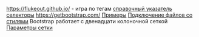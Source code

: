 https://flukeout.github.io/ - игра по тегам
[справочный указатель](https://developer.mozilla.org/ru/docs/Web/CSS/Reference#%D1%81%D0%BF%D1%80%D0%B0%D0%B2%D0%BE%D1%87%D0%BD%D1%8B%D0%B9_%D1%83%D0%BA%D0%B0%D0%B7%D0%B0%D1%82%D0%B5%D0%BB%D1%8C)
[селекторы](https://developer.mozilla.org/ru/docs/Web/CSS/Reference#%D1%81%D0%B5%D0%BB%D0%B5%D0%BA%D1%82%D0%BE%D1%80%D1%8B)
https://getbootstrap.com/
[Примеры](https://getbootstrap.com/docs/5.1/examples/)
[Подключение файлов со стилями](https://getbootstrap.com/docs/5.1/getting-started/introduction/#starter-template)
Bootstrap работает с двенадцати колоночной сеткой
[Параметры сетки](https://getbootstrap.com/docs/5.0/layout/grid/#grid-options)

